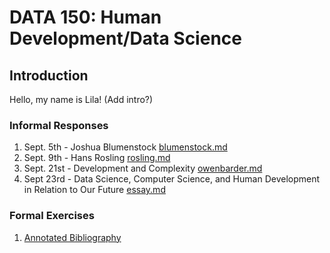 # DATA 150: Human Development/Data Science

## Introduction

Hello, my name is Lila! (Add intro?)

### Informal Responses

1. Sept. 5th - Joshua Blumenstock [blumenstock.md](blumenstock.md)
2. Sept. 9th - Hans Rosling [rosling.md](rosling.md)
4. Sept. 21st - Development and Complexity [owenbarder.md](owenbarder.md)
5. Sept 23rd - Data Science, Computer Science, and Human Development in Relation to Our Future [essay.md](essay.md)

### Formal Exercises

1. [Annotated Bibliography](...)
